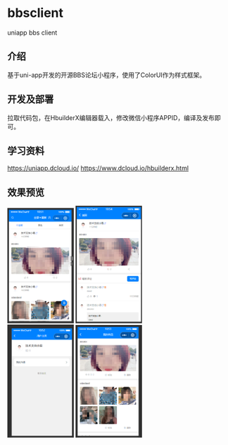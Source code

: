 # bbsclient
uniapp bbs client 

## 介绍
基于uni-app开发的开源BBS论坛小程序，使用了ColorUI作为样式框架。

## 开发及部署
拉取代码包，在HbuilderX编辑器载入，修改微信小程序APPID，编译及发布即可。


## 学习资料
https://uniapp.dcloud.io/
https://www.dcloud.io/hbuilderx.html

## 效果预览

<img src="about/index.png" style="max-width:30%">
<img src="about/info.png" style="max-width:30%">
<br>
<img src="about/user.jpg" style="max-width:30%">
<img src="about/posts.png" style="max-width:30%">